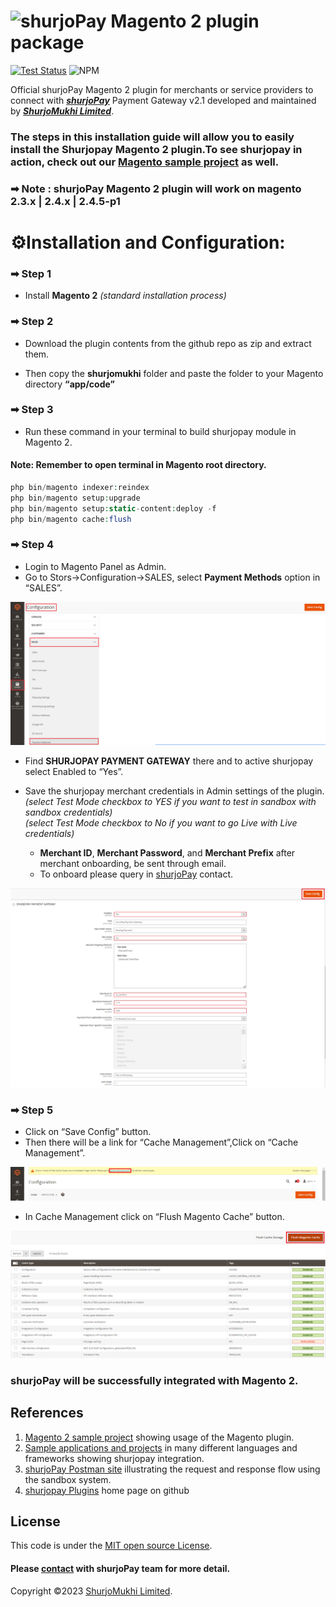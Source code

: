 # ![shurjoPay](https://shurjopay.com.bd/dev/images/shurjoPay.png) Magento 2 plugin package

[![Test Status](https://github.com/rust-random/rand/workflows/Tests/badge.svg?event=push)]()
![NPM](https://img.shields.io/npm/l/sp-plugin)


Official shurjoPay Magento 2 plugin for merchants or service providers to connect with [**_shurjoPay_**](https://shurjopay.com.bd) Payment Gateway v2.1 developed and maintained by [_**ShurjoMukhi Limited**_](https://shurjomukhi.com.bd).
### The steps in this installation guide will allow you to easily install the Shurjopay Magento 2 plugin.To see shurjopay in action, check out our [Magento sample project](https://github.com/shurjopay-plugins/sp-plugin-usage-magento) as well.
### ➡ Note : shurjoPay Magento 2 plugin will work on magento 2.3.x | 2.4.x | 2.4.5-p1 

# ⚙️Installation and Configuration:

### ➡ Step 1
* Install **Magento 2**
    *(standard installation process)*

### ➡ Step 2
* Download the plugin contents from the github repo as zip and extract them.

* Then copy the **shurjomukhi**  folder and paste the folder to your Magento directory **“app/code”**

### ➡ Step 3
* Run these command in your terminal to build shurjopay module in Magento 2.
####    Note: Remember to open terminal in Magento root directory.

```PHP
php bin/magento indexer:reindex
php bin/magento setup:upgrade
php bin/magento setup:static-content:deploy -f
php bin/magento cache:flush
```
### ➡ Step 4
* Login to Magento Panel as Admin.
* Go to Stors->Configuration->SALES, select **Payment Methods** option in “SALES”.

![filter_payments](./Readme%20Pictures/Magento-1.png)

* Find **SHURJOPAY PAYMENT GATEWAY** there and to active shurjopay select Enabled to “Yes”.
* Save the shurjopay merchant credentials in Admin settings of the plugin.\
    _(select Test Mode checkbox to YES if you want to test in sandbox with sandbox credentials)_\
     _(select Test Mode checkbox to No if you want to go Live with Live credentials)_

    * **Merchant ID**, **Merchant Password**, and **Merchant Prefix** after merchant onboarding, be sent through email.
    * To onboard please query in [shurjoPay](https://shurjopay.com.bd) contact.
    
![install_edit_plugin](./Readme%20Pictures/Magento-2.png)

### ➡ Step 5

* Click on “Save Config” button.
* Then there will be a link for “Cache Management”,Click on “Cache Management”.

![install_edit_plugin](./Readme%20Pictures/Magento-3.png)

* In Cache Management click on “Flush Magento Cache” button.

![cache_clear](./Readme%20Pictures/Magento-4.png)

### shurjoPay will be successfully integrated with Magento 2.

## References

1. [Magento 2 sample project](https://github.com/shurjopay-plugins/sp-plugin-usage-magento) showing usage of the Magento plugin.
2. [Sample applications and projects](https://github.com/shurjopay-plugins/sp-plugin-usage-examples) in many different languages and frameworks showing shurjopay integration.
3. [shurjoPay Postman site](https://documenter.getpostman.com/view/6335853/U16dS8ig) illustrating the request and response flow using the sandbox system.
4. [shurjopay Plugins](https://github.com/shurjopay-plugins) home page on github

## License

This code is under the [MIT open source License](http://www.opensource.org/licenses/mit-license.php).

#### Please [contact](https://shurjopay.com.bd/#contacts) with shurjoPay team for more detail.

Copyright ©️2023 [ShurjoMukhi Limited](https://shurjomukhi.com.bd).
